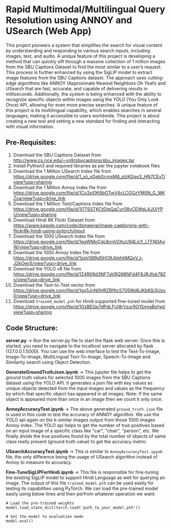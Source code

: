 # Rapid Multimodal/Multilingual Query Resolution using ANNOY and USearch (Web App)

This project pioneers a system that simplifies the search for visual content by understanding and responding to various search inputs, including images, text, and audio. A unique feature of this project is developing a method that can quickly sift through a massive collection of 1 million images from the SBU Captions Dataset to find the most similar to a user’s request. This process is further enhanced by using the SigLIP model to extract image features from the SBU Captions dataset. The approach uses cutting-edge algorithms like ANNOY (Approximate Nearest Neighbors Oh Yeah) and USearch that are fast, accurate, and capable of delivering results in milliseconds. Additionally, the system is being enhanced with the ability to recognize specific objects within images using the YOLO (You Only Look Once) API, allowing for even more precise searches. A unique feature of this project is its multilingual capability, which enables searches in several languages, making it accessible to users worldwide. This project is about creating a new tool and setting a new standard for finding and interacting with visual information. 

## Pre-Requisites:
1. Download the SBU Captions Dataset from http://www.cs.rice.edu/~vo9/sbucaptions/sbu_images.tar
2. Install Python3 and required libraries as per the jupyter notebook files
3. Download the 1 Million USearch Index file from https://drive.google.com/file/d/1_xii_xGebGcmsM6_slzKGqq3_HN7CExT/view?usp=sharing
4. Download the 1 Million Annoy Index file from https://drive.google.com/file/d/1Cu3ziDK6bGTwV4cLCGGzYM0N_G_MKZxa/view?usp=drive_link
5. Download the 1 Million Text/Captions Index file from https://drive.google.com/file/d/1i77SSTKCtDipQaCvr08yCEWgLAJUjYPU/view?usp=sharing
6. Download Hindi 8K Flickr Dataset from https://www.kaggle.com/code/dsmeena/image-captioning-with-flickr8k-hindi-using-pytorch/input
7. Download the 1000 USearch Index file from https://drive.google.com/file/d/1qgWMoCgUbrnViOtuU94LicY_LTFN0AgW/view?usp=drive_link
8. Download the 1000 Annoy Index file from https://drive.google.com/file/d/1zpVjIBBdSHO9JkbhtjMQxV_t-J2kOeyS/view?usp=drive_link
9. Download the YOLO v8 file from https://drive.google.com/file/d/1Z4R06d3NFTaVRQ98NFd4F6JRJfok78Zs/view?usp=drive_link
10. Download the Text-to-Text vector from https://drive.google.com/file/d/1gx5JnN0HRZBfKcS705Wd6JKb6Sj3Uzu0/view?usp=drive_link
7. Download `trained_model.pth` for Hindi supported fine-tuned model from https://drive.google.com/file/d/1OzBEQp7dPdLFUj8rVzur9O1SnngBofwj/view?usp=sharing

## Code Structure:

**server.py** -> Run the server.py file to start the flask web server. Once this is started, you need to navigate to the localhost server allocated by flask (127.0.0.1:5000). You can use the web interface to test the Text-To-Image, Image-To-Image, MultiLingual Text-To-Image, Speech-To-Image and Similarity search using Object Detection.

**GenerateGroundTruthJson.ipynb** -> This jupyter file helps to get the ground truth values for selected 1000 images from the SBU Captions dataset using the YOLO API. It generates a json file with key values as unique objects detected from the input images and values as the frequency by which that specific object has appeared in all images. Note: If the same object is appeared more than once in an image then we count it only once. 

**AnnoyAccuracyTest.ipynb** -> The above generated `ground_truth.json` file is used in this code to test the accuracy of ANNOY algorithm. We use the YOLO api again on the k-similar images output from those 1000 images Annoy index. The YOLO api helps to get the number of true positives based on an input image of a specific class like "car", "chair", "person", etc. We finally divide the true positives found by the total number of objects of same class really present (ground truth value) to get the accuracy metric. 

**USearchAccuracyTest.ipynb** -> This is similar to `AnnoyAccuracyTest.ipynb` file, the only difference being the usage of USearch algorithm instead of Annoy to measure its accuracy.

**Fine-TuneSigLIPForHindi.ipynb** -> This file is responsible for fine-tuning the existing SigLIP model to support Hindi Language as well for querying an image. The output of this file `trained_model.pth` can be used easily for testing its capabilities using PyTorch. We can load the pre-trained model easily using below lines and then perfrom whatever operation we want: 

```
# Load the pre-trained weights
model.load_state_dict(torch.load('path_to_your_model.pth'))

# Set the model to evaluation mode
model.eval()
```
